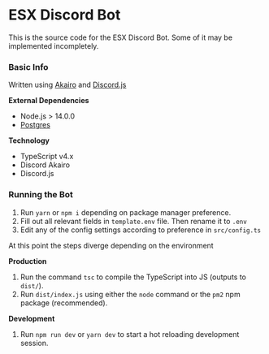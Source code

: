 # ESX Discord Bot

This is the source code for the ESX Discord Bot.
Some of it may be implemented incompletely.

### Basic Info

Written using [Akairo](https://discord-akairo.github.io/#/) and [Discord.js](https://discord.js.org/#/)

**External Dependencies**
* Node.js > 14.0.0
* [Postgres](https://www.postgresql.org/)

**Technology**
* TypeScript v4.x
* Discord Akairo
* Discord.js


### Running the Bot

1. Run `yarn` or `npm i` depending on package manager preference.
2. Fill out all relevant fields in `template.env` file. Then rename it to `.env`
3. Edit any of the config settings according to preference in `src/config.ts`

At this point the steps diverge depending on the environment

**Production**
1. Run the command `tsc` to compile the TypeScript into JS (outputs to `dist/`).
2. Run `dist/index.js` using either the `node` command or the `pm2` npm package (recommended).

**Development**
1. Run `npm run dev` or `yarn dev` to start a hot reloading development session.
